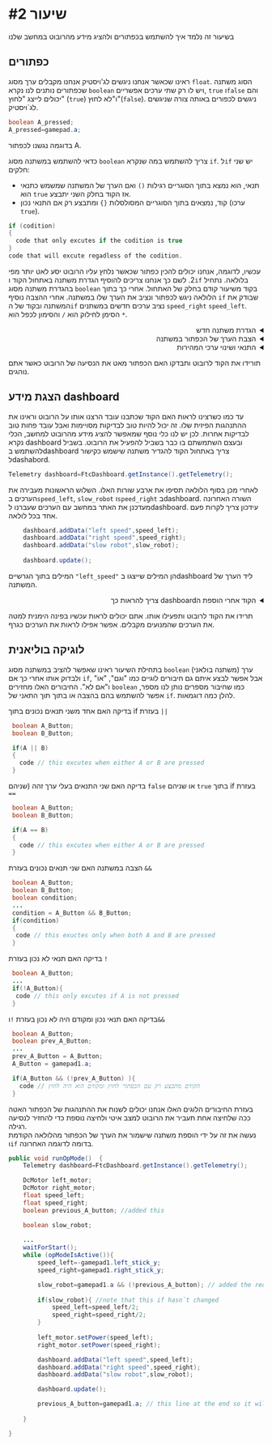 # שיעור #2 
בשיעור זה נלמד איך להשתמש בכפתורים ולהציג מידע מהרובוט במחשב שלנו  
## כפתורים  
ראינו שכאשר אנחנו ניגשים לג'ויסטיק אנחנו מקבלים ערך מסוג `float`. הסוג משתנה שכפתורים נותנים לנו נקרא `boolean` ויש לו רק שתי ערכים אפשריים, `true` ו`false` והם יכולים לייצג "לחוץ" (`true`) ו"לא לחוץ"(`false`). ניגשים לכפורים באותה צורה שניגשים לג`ויסטיק.  

```java
boolean A_pressed;
A_pressed=gamepad.a;
```
בדוגמה נגשנו לכפתור A.

כדאי להשתמש במשתנה מסוג `boolean` צריך להשתמש במה שנקרא `if`. ל`if` יש שני חלקים:  
  *  תנאי, הוא נמצא בתוך הסוגריים רגילות `()` ואם הערך של המשתנה שמשמש כתנאי הוא `true` אז הקוד בחלק השני יתבצע.  
  * קוד, נמצאים בתוך הסוגריים המסולסלות `{}`  ומתבצע רק אם התנאי נכון (ערכו `true`).  
    
  ```java
  if (codition)
  {
    code that only excutes if the codition is true
  }
  code that will excute regadless of the codition.
```  
  
עכשיו, לדוגמה, אנחנו יכולים להכין כפתור שכאשר נלחץ עליו הרובוט יסע לאט יותר מפי 2. לשם כך אנחנו צריכים להוסיף הגדרת משתנה באתחול הקוד ו`if` בלולאה. נתחיל בהגדרת משתנה מסוג `boolean` בקוד משיעור קודם בחלק של האתחול. אחרי כך בתוך הלולאה ניגש לכפתור ונציב את הערך שלו במשתנה. אחרי ההצבה נוסיף `if` שבודק את המשתנה ובקוד של ה`if` נציב ערכים חדשים במשתנים `speed_right` `speed_left`. הסימן לחילוק הוא `/` והסימון לכפל הוא `*`.  



<details>
<summary dir="rtl">הגדרת משתנה חדש</summary>  
    
```java  
public void runOpMode()  {  
           
    DcMotor left_motor;
    DcMotor right_motor;
    float speed_left;
    float speed_right;
    boolean slow_robot; // המשתנה שיכיל את הערך מהכפתור 
    ...
    
}
```  
</details>  

<details> 
<summary dir="rtl">הצבת הערך של הכפתור במשתנה </summary>  
 
```java  
public void runOpMode()  {  
    ...
    waitForStart();
    while (opModeIsActive()){
        speed_left=-gamepad1.left_stick_y;
        speed_right=gamepad1.right_stick_y;
        slow_robot=gamepad1.a; // הצבת הערך של הכפתור במשתנה 

        left_motor.setPower(speed_left);
        right_motor.setPower(speed_right);
    }
}  
```
</details>  

<details> 
<summary dir="rtl">התנאי ושינוי ערכי המהירות</summary>

```java

public void runOpMode()  {  
    ...
    waitForStart();
    while (opModeIsActive()){
        speed_left=-gamepad1.left_stick_y;
        speed_right=gamepad1.right_stick_y;
        slow_robot=gamepad1.a;

        if(slow_robot){// התנאי והקוד של התנאי
            speed_left=speed_left/2;
            speed_right=speed_right/2;
        }

        left_motor.setPower(speed_left);
        right_motor.setPower(speed_right);
    }
}  
```  
</details>  

 תורידו את הקוד לרובוט ותבדקו האם הכפתור מאט את הנסיעה של הרובוט כאשר אתם נוהגים.


## הצגת מידע dashboard  
עד כמו כשרצינו לראות האם הקוד שכתבנו עובד הרצנו אותו על הרובוט וראינו את ההתנהגות הפיזית שלו. זה יכול להיות טוב לבדיקות מסויימות ואבל עובד פחות טוב לבדיקות אחרות. לכן יש לנו כלי נוסף שמאפשר להציג מידע מהרובוט למחשב, הכלי נקרא dashboard ובעצם השתמשתם בו כבר בשביל להפעיל את הרובוט. בשביל להשתמש בdashboard צריך באתחול הקוד להגדיר משתנה שישמש כקישור לdashabord.  
```java
Telemetry dashboard=FtcDashboard.getInstance().getTelemetry();
```  
לאחרי מכן בסוף הלולאה תסיפו את ארבע שורות האלו. השלוש הראשונות מעבירה את הערכים ב`speed_left`, `slow_robot` ו`speed_right` בdashboard. השורה האחרונה מעדכנן את האתר במחשב עם הערכים שעברנו לdashboard. עידכון צריך לקרות פעם אחד בכל לולאה.  
```java
    dashboard.addData("left speed",speed_left);
    dashboard.addData("right speed",speed_right);
    dashboard.addData("slow robot",slow_robot);
 
    dashboard.update();
```
המילים בתוך הגרשיים `"left_speed"` הן המילים שייצגו בdashboard ליד הערך של המשתנה.  


<details> 
<summary dir="rtl">הקוד אחרי הוספת הdashboard צריך להראות כך</summary>

```java
public void runOpMode()  {
    Telemetry dashboard=FtcDashboard.getInstance().getTelemetry();

    DcMotor left_motor;
    DcMotor right_motor;
    float speed_left;
    float speed_right;
    boolean slow_robot;
    
    left_motor = hardwareMap.dcMotor.get("1");
    right_motor = hardwareMap.dcMotor.get("2");

    left_motor.setMode(RUN_WITHOUT_ENCODER);
    right_motor.setMode(RUN_WITHOUT_ENCODER);

    left_motor.setDirection(FORWARD);
    right_motor.setDirection(REVERSE);

    waitForStart();
    while (opModeIsActive()){
        speed_left=-gamepad1.left_stick_y;
        speed_right=gamepad1.right_stick_y;
        slow_robot=gamepad1.a;
    
        if(slow_robot){
            speed_left=speed_left/2;
            speed_right=speed_right/2;
        }
        
        left_motor.setPower(speed_left);
        right_motor.setPower(speed_right);

        dashboard.addData("left speed",speed_left);
        dashboard.addData("right speed",speed_right);
        dashboard.addData("slow robot",slow_robot);

        dashboard.update();
    }

}  
```
</details>  

  תרידו את הקוד לרובוט ותפעילו אותו. אתם יכולים לראות עכשיו בפינה הימנית למטה את הערכים שהמנועים מקבלים. אפשר אפילו לראות את הערכים כגרף.    
<!-- צריך להוסיף תמונה של שתמחיש את השורה למעלה -->  

## לוגיקה בוליאנית  
בתחילת השיעור ראינו שאפשר להציב במשתנה מסוג `boolean` (משתנה בולאני) ערך ולבדוק אותו אחרי כך אם `if`, אבל אפשר לבצע איתם גם חיבורים לוגיים כמו "וגם", "או" ו"אם לא". החיבורים האלו מחזירים `boolean`  כמו שחיבור מספרים נותן לנו מספר, אפשר להשתמש בהם בהצבה או בתוך תוך התאני של `if`. להלן כמה דוגמאות.  

בדיקה האם אחד משני תנאים נכונים בתוך if בעזרת `||`
```java
 boolean A_Button;
 boolean B_Button;

 if(A || B)
 {
   code // this excutes when either A or B are pressed 
 }
```
בדיקה האם שני התנאים בעלי ערך זהה (שניהם `false` או שניהם `true` בתוך if בעזרת `==`  

```java
 boolean A_Button;
 boolean B_Button;

 if(A == B)
 {
   code // this excutes when either A or B are pressed 
 }
```

 הצבה במשתנה האם שני תנאים נכונים בעזרת `&&`
```java
 boolean A_Button;
 boolean B_Button;
 boolean condition;
 ...
 condition = A_Button && B_Button;
 if(condition)
 {
  code // this exuctes only when both A and B are pressed
 }
``` 
בדיקה האם תנאי לא נכון בעזרת `!`
```java
 boolean A_Button;
 ...
 if(!A_Button){
  code // this only excutes if A is not pressed
 }
```
בדיקה האם תנאי נכון ומקודם היה לא נכון בעזרת `!`ו`&&`   
```java
 boolean A_Button;
 boolean prev_A_Button;
 ...
 prev_A_Button = A_Button;
 A_Button = gamepad1.a;

 if(A_Button && (!prev_A_Button) ){
   code // הקודם מתבצע רק עם הכפתור לחוץ ומקודם הוא היה לחוץ
 }
```  
בעזרת החיבורים הלוגים האלו אנחנו יכולים לשנות את ההתנהגות של הכפתור האטה ככה שלחיצה אחת תעביר את הרובוט למצב איטי ולחיצה נוספת כדי להחזיר לנסיעה רגילה.  
נעשה את זה על ידי הוספת משתנה שישמור את הערך של הכפתור מהלולאה הקודמת ו`if` בדומה לדוגמה האחרונה.  


```java
public void runOpMode()  {
    Telemetry dashboard=FtcDashboard.getInstance().getTelemetry();

    DcMotor left_motor;
    DcMotor right_motor;
    float speed_left;
    float speed_right;
    boolean previous_A_button; //added this

    boolean slow_robot;
    
    ...
    waitForStart();
    while (opModeIsActive()){
        speed_left=-gamepad1.left_stick_y;
        speed_right=gamepad1.right_stick_y;

        slow_robot=gamepad1.a && (!previous_A_button); // added the requirement that the button needs to be previously not pressed (&& !previous_A_button)
        
        if(slow_robot){ //note that this if hasn`t changed
            speed_left=speed_left/2;
            speed_right=speed_right/2;
        }
        
        left_motor.setPower(speed_left);
        right_motor.setPower(speed_right);

        dashboard.addData("left speed",speed_left);
        dashboard.addData("right speed",speed_right);
        dashboard.addData("slow robot",slow_robot);

        dashboard.update();

        previous_A_button=gamepad1.a; // this line at the end so it will correctly be the last value of A when we are in the next loop iteration. 
      
    }

}  
```
